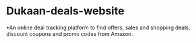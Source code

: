 # Dukaan-deals-website
•An online deal tracking platform to find offers, sales and shopping deals, discount coupons and promo codes from Amazon.
